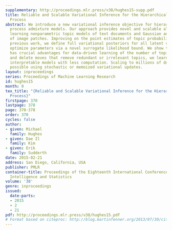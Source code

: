 ```yaml
---
supplementary: http://proceedings.mlr.press/v38/hughes15-supp.pdf
title: Reliable and Scalable Variational Inference for the Hierarchical Dirichlet
  Process
abstract: We introduce a new variational inference objective for hierarchical Dirichlet
  process admixture models. Our approach provides novel and scalable algorithms for
  learning nonparametric topic models of text documents and Gaussian admixture models
  of image patches. Improving on the point estimates of topic probabilities used in
  previous work, we define full variational posteriors for all latent variables and
  optimize parameters via a novel surrogate likelihood bound. We show that this approach
  has crucial advantages for data-driven learning of the number of topics. Via merge
  and delete moves that remove redundant or irrelevant topics, we learn compact and
  interpretable models with less computation. Scaling to millions of documents is
  possible using stochastic or memoized variational updates.
layout: inproceedings
series: Proceedings of Machine Learning Research
id: hughes15
month: 0
tex_title: "{Reliable and Scalable Variational Inference for the Hierarchical Dirichlet
  Process}"
firstpage: 370
lastpage: 378
page: 370-378
order: 370
cycles: false
author:
- given: Michael
  family: Hughes
- given: Dae Il
  family: Kim
- given: Erik
  family: Sudderth
date: 2015-02-21
address: San Diego, California, USA
publisher: PMLR
container-title: Proceedings of the Eighteenth International Conference on Artificial
  Intelligence and Statistics
volume: '38'
genre: inproceedings
issued:
  date-parts:
  - 2015
  - 2
  - 21
pdf: http://proceedings.mlr.press/v38/hughes15.pdf
# Format based on citeproc: http://blog.martinfenner.org/2013/07/30/citeproc-yaml-for-bibliographies/
---
```

